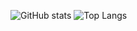 ![GitHub stats](https://github-readme-stats.vercel.app/api?username=Julian-Hochhaus&show_icons=true)
![Top Langs](https://github-readme-stats.vercel.app/api/top-langs/?username=Julian-Hochhaus&size_weight=0.5&count_weight=0.5&layout=donut)
